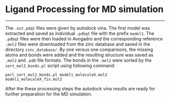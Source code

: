 # Ligand Processing for MD simulation
---

The `.out.pdqt` files were given by autodock vina. The first model was extracted and saved as individual `.pdbqt` file with the prefix `model1`. The `.pdbqt` files were then loaded in Avogadro and the corresponding reference `.mol2` files were downloaded from the zinc database and saved in the directory `zinc_database/`. By one versus one comparisons, the missing atoms and bonds were added and the resulting structure was saved as `.mol2` and `.pdb` file formats. The bonds in the `.mol2` were sorted by the `sort_mol2_bonds.pl` script using following command:

```
perl sort_mol2_bonds.pl model1_moleculeX.mol2 model1_moleculeX_fix.mol2
```
After the these processing steps the autodock vina results are ready for further preparation for the MD simulation.